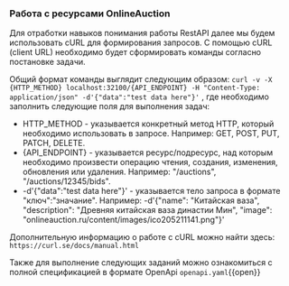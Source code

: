 ### Работа с ресурсами OnlineAuction
Для отработки навыков понимания работы RestAPI далее мы будем использовать cURL для формирования запросов.
С помощью cURL (client URL) необходимо будет сформировать команды согласно постановке задачи.

Общий формат команды выглядит следующим образом:
`curl -v -X {HTTP_METHOD} localhost:32100/{API_ENDPOINT} -H "Content-Type: application/json" -d'{"data":"test data here"}'`
, где необходимо заполнить следующие поля для выполнения задач:
* HTTP_METHOD - указывается конкретный метод HTTP, который необходимо использовать в запросе. Например: GET, POST, PUT, PATCH, DELETE.
* {API_ENDPOINT} - указывается ресурс/подресурс, над которым необходимо произвести операцию чтения, создания, изменения, обновления или удаления. Например: "/auctions", "/auctions/12345/bids".
*  -d'{"data":"test data here"}' - указывается тело запроса в формате "ключ":"значание". Например: -d'{"name": "Китайская ваза", "description": "Древняя китайская ваза династии Мин", "image": "onlineauction.ru/content/images/ico205211141.png"}'

Дополнительную информацию о работе с cURL можно найти здесь:
`https://curl.se/docs/manual.html`

Также для выполнение следующих заданий можно ознакомиться с полной спецификацией в формате OpenApi
`openapi.yaml`{{open}}